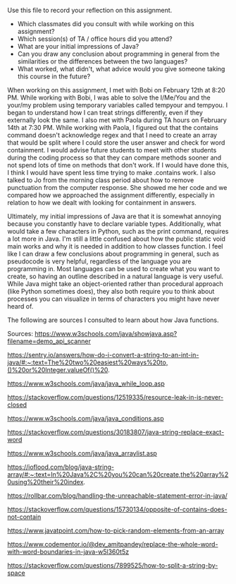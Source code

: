 Use this file to record your reflection on this assignment.

- Which classmates did you consult with while working on this assignment?
- Which session(s) of TA / office hours did you attend?
- What are your initial impressions of Java? 
- Can you draw any conclusion about programming in general from the similarities or the differences between the two languages? 
- What worked, what didn't, what advice would you give someone taking this course in the future?

When working on this assignment, I met with Bobi on February 12th at 8:20 PM. While working with Bobi, I was able to solve the I/Me/You and the your/my problem using temporary variables called tempyour and tempyou. I began to understand how I can treat strings differently, even if they externally look the same. I also met with Paola during TA hours on February 14th at 7:30 PM. While working with Paola, I figured out that the contains command doesn't acknowledge regex and that I need to create an array that would be split where I could store the user answer and check for word containment. I would advise future students to meet with other students during the coding process so that they can compare methods sooner and not spend lots of time on methods that don't work. If I would have done this, I think I would have spent less time trying to make .contains work. I also talked to Jo from the morning class period about how to remove punctuation from the computer response. She showed me her code and we compared how we approached the assignment differently, especially in relation to how we dealt with looking for containment in answers.

Ultimately, my initial impressions of Java are that it is somewhat annoying because you constantly have to declare variable types. Additionally, what would take a few characters in Python, such as the print command, requires a lot more in Java. I'm still a little confused about how the public static void main works and why it is needed in addition to how classes function. I feel like I can draw a few conclusions about programming in general, such as pseudocode is very helpful, regardless of the language you are programming in. Most languages can be used to create what you want to create, so having an outline described in a natural language is very useful. While Java might take an object-oriented rather than procedural approach (like Python sometimes does), they also both require you to think about processes you can visualize in terms of characters you might have never heard of.

The following are sources I consulted to learn about how Java functions.

Sources:
https://www.w3schools.com/java/showjava.asp?filename=demo_api_scanner

https://sentry.io/answers/how-do-i-convert-a-string-to-an-int-in-java/#:~:text=The%20two%20easiest%20ways%20to,()%20or%20Integer.valueOf()%20.

https://www.w3schools.com/java/java_while_loop.asp

https://stackoverflow.com/questions/12519335/resource-leak-in-is-never-closed

https://www.w3schools.com/java/java_conditions.asp

https://stackoverflow.com/questions/30183807/java-string-replace-exact-word

https://www.w3schools.com/java/java_arraylist.asp

https://ioflood.com/blog/java-string-array/#:~:text=In%20Java%2C%20you%20can%20create,the%20array%20using%20their%20index.

https://rollbar.com/blog/handling-the-unreachable-statement-error-in-java/

https://stackoverflow.com/questions/15730134/opposite-of-contains-does-not-contain

https://www.javatpoint.com/how-to-pick-random-elements-from-an-array

https://www.codementor.io/@dev_amitpandey/replace-the-whole-word-with-word-boundaries-in-java-w5l360t5z

https://stackoverflow.com/questions/7899525/how-to-split-a-string-by-space
